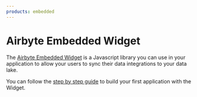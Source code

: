 ```yaml
---
products: embedded
---
```


# Airbyte Embedded Widget

The [Airbyte Embedded Widget](https://github.com/airbytehq/airbyte-embedded-widget) is a Javascript library you can use in your application to allow your users to sync their data integrations to your data lake.

You can follow the [step by step guide](./tutorials/prerequisites-setup.md) to build your first application with the Widget.
